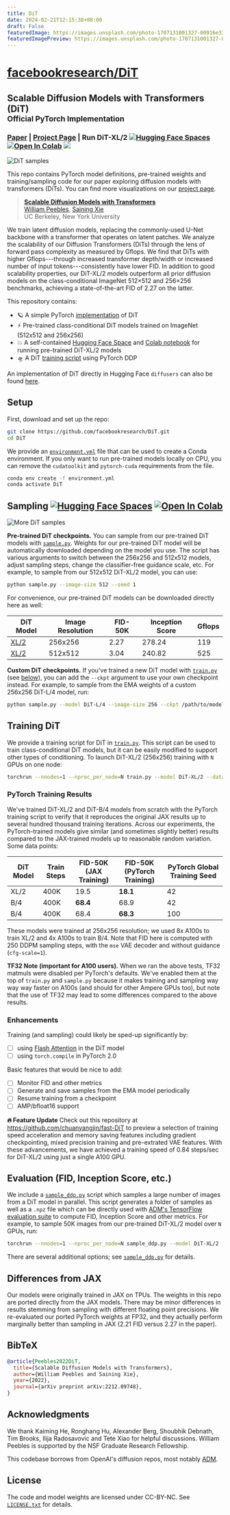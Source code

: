 ```yaml
---
title: DiT
date: 2024-02-21T12:15:38+08:00
draft: False
featuredImage: https://images.unsplash.com/photo-1707131001327-00916e33e1a4?ixid=M3w0NjAwMjJ8MHwxfHJhbmRvbXx8fHx8fHx8fDE3MDg0ODg4OTl8&ixlib=rb-4.0.3
featuredImagePreview: https://images.unsplash.com/photo-1707131001327-00916e33e1a4?ixid=M3w0NjAwMjJ8MHwxfHJhbmRvbXx8fHx8fHx8fDE3MDg0ODg4OTl8&ixlib=rb-4.0.3
---
```


# [facebookresearch/DiT](https://github.com/facebookresearch/DiT)

## Scalable Diffusion Models with Transformers (DiT)<br><sub>Official PyTorch Implementation</sub>

### [Paper](http://arxiv.org/abs/2212.09748) | [Project Page](https://www.wpeebles.com/DiT) | Run DiT-XL/2 [![Hugging Face Spaces](https://img.shields.io/badge/%F0%9F%A4%97%20Hugging%20Face-Spaces-blue)](https://huggingface.co/spaces/wpeebles/DiT) [![Open In Colab](https://colab.research.google.com/assets/colab-badge.svg)](http://colab.research.google.com/github/facebookresearch/DiT/blob/main/run_DiT.ipynb) <a href="https://replicate.com/arielreplicate/scalable_diffusion_with_transformers"><img src="https://replicate.com/arielreplicate/scalable_diffusion_with_transformers/badge"></a>

![DiT samples](visuals/sample_grid_0.png)

This repo contains PyTorch model definitions, pre-trained weights and training/sampling code for our paper exploring 
diffusion models with transformers (DiTs). You can find more visualizations on our [project page](https://www.wpeebles.com/DiT).

> [**Scalable Diffusion Models with Transformers**](https://www.wpeebles.com/DiT)<br>
> [William Peebles](https://www.wpeebles.com), [Saining Xie](https://www.sainingxie.com)
> <br>UC Berkeley, New York University<br>

We train latent diffusion models, replacing the commonly-used U-Net backbone with a transformer that operates on 
latent patches. We analyze the scalability of our Diffusion Transformers (DiTs) through the lens of forward pass 
complexity as measured by Gflops. We find that DiTs with higher Gflops---through increased transformer depth/width or
increased number of input tokens---consistently have lower FID. In addition to good scalability properties, our 
DiT-XL/2 models outperform all prior diffusion models on the class-conditional ImageNet 512×512 and 256×256 benchmarks, 
achieving a state-of-the-art FID of 2.27 on the latter.

This repository contains:

* 🪐 A simple PyTorch [implementation](models.py) of DiT
* ⚡️ Pre-trained class-conditional DiT models trained on ImageNet (512x512 and 256x256)
* 💥 A self-contained [Hugging Face Space](https://huggingface.co/spaces/wpeebles/DiT) and [Colab notebook](http://colab.research.google.com/github/facebookresearch/DiT/blob/main/run_DiT.ipynb) for running pre-trained DiT-XL/2 models
* 🛸 A DiT [training script](train.py) using PyTorch DDP

An implementation of DiT directly in Hugging Face `diffusers` can also be found [here](https://github.com/huggingface/diffusers/blob/main/docs/source/en/api/pipelines/dit.mdx).


## Setup

First, download and set up the repo:

```bash
git clone https://github.com/facebookresearch/DiT.git
cd DiT
```

We provide an [`environment.yml`](environment.yml) file that can be used to create a Conda environment. If you only want 
to run pre-trained models locally on CPU, you can remove the `cudatoolkit` and `pytorch-cuda` requirements from the file.

```bash
conda env create -f environment.yml
conda activate DiT
```


## Sampling [![Hugging Face Spaces](https://img.shields.io/badge/%F0%9F%A4%97%20Hugging%20Face-Spaces-blue)](https://huggingface.co/spaces/wpeebles/DiT) [![Open In Colab](https://colab.research.google.com/assets/colab-badge.svg)](http://colab.research.google.com/github/facebookresearch/DiT/blob/main/run_DiT.ipynb)
![More DiT samples](visuals/sample_grid_1.png)

**Pre-trained DiT checkpoints.** You can sample from our pre-trained DiT models with [`sample.py`](sample.py). Weights for our pre-trained DiT model will be 
automatically downloaded depending on the model you use. The script has various arguments to switch between the 256x256
and 512x512 models, adjust sampling steps, change the classifier-free guidance scale, etc. For example, to sample from
our 512x512 DiT-XL/2 model, you can use:

```bash
python sample.py --image-size 512 --seed 1
```

For convenience, our pre-trained DiT models can be downloaded directly here as well:

| DiT Model     | Image Resolution | FID-50K | Inception Score | Gflops | 
|---------------|------------------|---------|-----------------|--------|
| [XL/2](https://dl.fbaipublicfiles.com/DiT/models/DiT-XL-2-256x256.pt) | 256x256          | 2.27    | 278.24          | 119    |
| [XL/2](https://dl.fbaipublicfiles.com/DiT/models/DiT-XL-2-512x512.pt) | 512x512          | 3.04    | 240.82          | 525    |


**Custom DiT checkpoints.** If you've trained a new DiT model with [`train.py`](train.py) (see [below](#training-dit)), you can add the `--ckpt`
argument to use your own checkpoint instead. For example, to sample from the EMA weights of a custom 
256x256 DiT-L/4 model, run:

```bash
python sample.py --model DiT-L/4 --image-size 256 --ckpt /path/to/model.pt
```


## Training DiT

We provide a training script for DiT in [`train.py`](train.py). This script can be used to train class-conditional 
DiT models, but it can be easily modified to support other types of conditioning. To launch DiT-XL/2 (256x256) training with `N` GPUs on 
one node:

```bash
torchrun --nnodes=1 --nproc_per_node=N train.py --model DiT-XL/2 --data-path /path/to/imagenet/train
```

### PyTorch Training Results

We've trained DiT-XL/2 and DiT-B/4 models from scratch with the PyTorch training script
to verify that it reproduces the original JAX results up to several hundred thousand training iterations. Across our experiments, the PyTorch-trained models give 
similar (and sometimes slightly better) results compared to the JAX-trained models up to reasonable random variation. Some data points:

| DiT Model  | Train Steps | FID-50K<br> (JAX Training) | FID-50K<br> (PyTorch Training) | PyTorch Global Training Seed |
|------------|-------------|----------------------------|--------------------------------|------------------------------|
| XL/2       | 400K        | 19.5                       | **18.1**                       | 42                           |
| B/4        | 400K        | **68.4**                   | 68.9                           | 42                           |
| B/4        | 400K        | 68.4                       | **68.3**                       | 100                          |

These models were trained at 256x256 resolution; we used 8x A100s to train XL/2 and 4x A100s to train B/4. Note that FID 
here is computed with 250 DDPM sampling steps, with the `mse` VAE decoder and without guidance (`cfg-scale=1`). 

**TF32 Note (important for A100 users).** When we ran the above tests, TF32 matmuls were disabled per PyTorch's defaults. 
We've enabled them at the top of `train.py` and `sample.py` because it makes training and sampling way way way faster on 
A100s (and should for other Ampere GPUs too), but note that the use of TF32 may lead to some differences compared to 
the above results.

### Enhancements
Training (and sampling) could likely be sped-up significantly by:
- [ ] using [Flash Attention](https://github.com/HazyResearch/flash-attention) in the DiT model
- [ ] using `torch.compile` in PyTorch 2.0

Basic features that would be nice to add:
- [ ] Monitor FID and other metrics
- [ ] Generate and save samples from the EMA model periodically
- [ ] Resume training from a checkpoint
- [ ] AMP/bfloat16 support

**🔥 Feature Update** Check out this repository at https://github.com/chuanyangjin/fast-DiT to preview a selection of training speed acceleration and memory saving features including gradient checkpointing, mixed precision training and pre-extrated VAE features. With these advancements, we have achieved a training speed of 0.84 steps/sec for DiT-XL/2 using just a single A100 GPU.

## Evaluation (FID, Inception Score, etc.)

We include a [`sample_ddp.py`](sample_ddp.py) script which samples a large number of images from a DiT model in parallel. This script 
generates a folder of samples as well as a `.npz` file which can be directly used with [ADM's TensorFlow
evaluation suite](https://github.com/openai/guided-diffusion/tree/main/evaluations) to compute FID, Inception Score and
other metrics. For example, to sample 50K images from our pre-trained DiT-XL/2 model over `N` GPUs, run:

```bash
torchrun --nnodes=1 --nproc_per_node=N sample_ddp.py --model DiT-XL/2 --num-fid-samples 50000
```

There are several additional options; see [`sample_ddp.py`](sample_ddp.py) for details. 


## Differences from JAX

Our models were originally trained in JAX on TPUs. The weights in this repo are ported directly from the JAX models. 
There may be minor differences in results stemming from sampling with different floating point precisions. We re-evaluated 
our ported PyTorch weights at FP32, and they actually perform marginally better than sampling in JAX (2.21 FID 
versus 2.27 in the paper).


## BibTeX

```bibtex
@article{Peebles2022DiT,
  title={Scalable Diffusion Models with Transformers},
  author={William Peebles and Saining Xie},
  year={2022},
  journal={arXiv preprint arXiv:2212.09748},
}
```


## Acknowledgments
We thank Kaiming He, Ronghang Hu, Alexander Berg, Shoubhik Debnath, Tim Brooks, Ilija Radosavovic and Tete Xiao for helpful discussions. 
William Peebles is supported by the NSF Graduate Research Fellowship.

This codebase borrows from OpenAI's diffusion repos, most notably [ADM](https://github.com/openai/guided-diffusion).


## License
The code and model weights are licensed under CC-BY-NC. See [`LICENSE.txt`](LICENSE.txt) for details.
